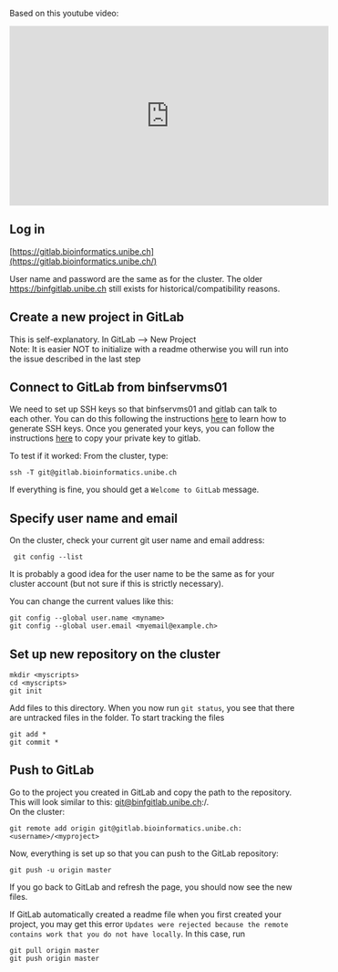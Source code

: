 
Based on this youtube video:

<iframe width="560" height="315" src="https://www.youtube.com/embed/7p0hrpNaJ14" frameborder="0" allow="accelerometer; autoplay; clipboard-write; encrypted-media; gyroscope; picture-in-picture" allowfullscreen></iframe>

## Log in

[https://gitlab.bioinformatics.unibe.ch](https://gitlab.bioinformatics.unibe.ch/)

User name and password are the same as for the cluster. The older https://binfgitlab.unibe.ch still exists for historical/compatibility reasons.

## Create a new project in GitLab

This is self-explanatory. In GitLab —&gt; New Project  
Note: It is easier NOT to initialize with a readme otherwise you will run into the issue described in the last step

## Connect to GitLab from binfservms01

We need to set up SSH keys so that binfservms01 and gitlab can talk to each other. You can do this following the instructions [here](https://docs.pages.bioinformatics.unibe.ch/cluster-docs/tutorials/SSH_tutorial/) to learn how to generate SSH keys. Once you generated your keys, you can follow the instructions [here](https://docs.gitlab.com/ee/user/ssh.html#add-an-ssh-key-to-your-gitlab-account) to copy your private key to gitlab.


To test if it worked: From the cluster, type:

```text
ssh -T git@gitlab.bioinformatics.unibe.ch
```

If everything is fine, you should get a `Welcome to GitLab` message.

## Specify user name and email

On the cluster, check your current git user name and email address:

```text
 git config --list
```

It is probably a good idea for the user name to be the same as for your cluster account (but not sure if this is strictly necessary).

You can change the current values like this:

```text
git config --global user.name <myname>
git config --global user.email <myemail@example.ch>
```

## Set up new repository on the cluster

```text
mkdir <myscripts>
cd <myscripts>
git init
```

Add files to this directory. When you now run `git status`, you see that there are untracked files in the folder. To start tracking the files

```text
git add *
git commit *
```

## Push to GitLab

Go to the project you created in GitLab and copy the path to the repository. This will look similar to this: git@binfgitlab.unibe.ch:/.  
On the cluster:

```text
git remote add origin git@gitlab.bioinformatics.unibe.ch:<username>/<myproject>
```

Now, everything is set up so that you can push to the GitLab repository:

```text
git push -u origin master
```

If you go back to GitLab and refresh the page, you should now see the new files.

If GitLab automatically created a readme file when you first created your project, you may get this error `Updates were rejected because the remote contains work that you do not have locally`. In this case, run

```text
git pull origin master
git push origin master
```
